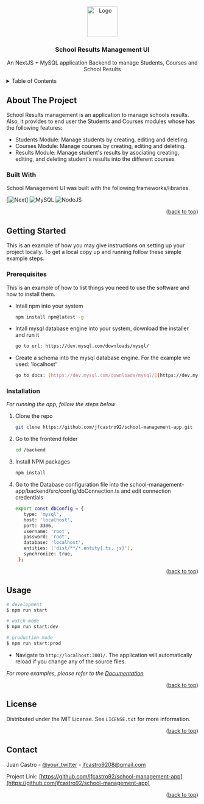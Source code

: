 <a name="readme-top"></a>

<!-- PROJECT LOGO -->
<br />
<div align="center">
    <img src="../frontend/images/logo.svg" alt="Logo" width="80" height="80">
  <h3 align="center">School Results Management UI</h3>

  <p align="center">
    An NextJS + MySQL application Backend to manage Students, Courses and School Results
  </p>
</div>


<!-- TABLE OF CONTENTS -->
<details>
  <summary>Table of Contents</summary>
  <ol>
    <li>
      <a href="#about-the-project">About The Project</a>
      <ul>
        <li><a href="#built-with">Built With</a></li>
      </ul>
    </li>
    <li>
      <a href="#getting-started">Getting Started</a>
      <ul>
        <li><a href="#prerequisites">Prerequisites</a></li>
        <li><a href="#installation">Installation</a></li>
      </ul>
    </li>
    <li><a href="#usage">Usage</a></li>
    <li><a href="#license">License</a></li>
    <li><a href="#contact">Contact</a></li>
  </ol>
</details>


<!-- ABOUT THE PROJECT -->
## About The Project

School Results management is an application to manage schools results. Also, it provides to end user the Students and Courses modules whose has the following features:

* Students Module: Manage students by creating, editing and deleting.
* Courses Module: Manage courses by creating, editing and deleting.
* Results Module: Manage student's results by asociating creating, editing, and deleting student's results into the      different courses

### Built With

School Management UI was built with the following frameworks/libraries.

[![Next][Next.js]] ![MySQL](https://img.shields.io/badge/mysql-%2300f.svg?style=for-the-badge&logo=mysql&logoColor=white) ![NodeJS](https://img.shields.io/badge/node.js-6DA55F?style=for-the-badge&logo=node.js&logoColor=white)

<p align="right">(<a href="#readme-top">back to top</a>)</p>


<!-- GETTING STARTED -->
## Getting Started

This is an example of how you may give instructions on setting up your project locally.
To get a local copy up and running follow these simple example steps.

### Prerequisites

This is an example of how to list things you need to use the software and how to install them.
* Intall npm into your system
  ```sh
  npm install npm@latest -g
  ```

* Intall mysql database engine into your system, download the installer and run it
  ```sh
  go to url: https://dev.mysql.com/downloads/mysql/
  ```
  
* Create a schema into the mysql database engine. For the example we used: 'localhost'
  ```sh
  go to docs: [https://dev.mysql.com/downloads/mysql/](https://dev.mysql.com/doc/workbench/en/wb-getting-started-tutorial-creating-a-model.html)
  ```

### Installation

_For running the app, follow the steps below_

1. Clone the repo
   ```sh
   git clone https://github.com/jfcastro92/school-management-app.git
   ```
2. Go to the frontend folder
   ```sh
   cd /backend
   ```
3. Install NPM packages
   ```sh
   npm install
   ```
3. Go to the Database configuration file into the school-management-app/backend/src/config/dbConnection.ts and edit connection credentials
   ```sh
   export const dbConfig = {
      type: 'mysql',
      host: 'localhost',
      port: 3306,
      username: 'root',
      password: 'root',
      database: 'localhost',
      entities: ['dist/**/*.entity{.ts,.js}'],
      synchronize: true,
    };
   ```

<p align="right">(<a href="#readme-top">back to top</a>)</p>


<!-- USAGE EXAMPLES -->
## Usage

```bash
# development
$ npm run start

# watch mode
$ npm run start:dev

# production mode
$ npm run start:prod
```

* Navigate to `http://localhost:3001/`. The application will automatically reload if you change any of the source files.

_For more examples, please refer to the [Documentation](https://example.com)_

<p align="right">(<a href="#readme-top">back to top</a>)</p>


<!-- LICENSE -->
## License

Distributed under the MIT License. See `LICENSE.txt` for more information.

<p align="right">(<a href="#readme-top">back to top</a>)</p>


<!-- CONTACT -->
## Contact

Juan Castro - [@your_twitter](https://twitter.com/your_username) - jfcastro9208@gmail.com

Project Link: [https://github.com/jfcastro92/school-management-app](https://github.com/jfcastro92/school-management-app)

<p align="right">(<a href="#readme-top">back to top</a>)</p>


<!-- MARKDOWN LINKS & IMAGES -->
<!-- https://www.markdownguide.org/basic-syntax/#reference-style-links -->
[Next.js]: https://img.shields.io/badge/next.js-000000?style=for-the-badge&logo=nextdotjs&logoColor=white
[Next-url]: https://nextjs.org/

